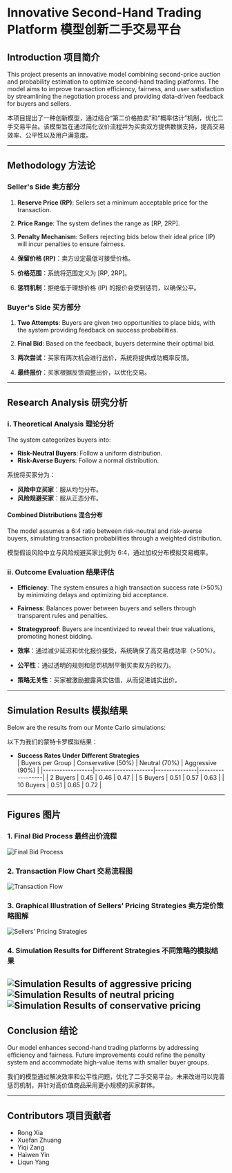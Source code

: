 
# Innovative Second-Hand Trading Platform 模型创新二手交易平台

## Introduction 项目简介
This project presents an innovative model combining second-price auction and probability estimation to optimize second-hand trading platforms. The model aims to improve transaction efficiency, fairness, and user satisfaction by streamlining the negotiation process and providing data-driven feedback for buyers and sellers.

本项目提出了一种创新模型，通过结合“第二价格拍卖”和“概率估计”机制，优化二手交易平台。该模型旨在通过简化议价流程并为买卖双方提供数据支持，提高交易效率、公平性以及用户满意度。

---

## Methodology 方法论

### Seller's Side 卖方部分
1. **Reserve Price (RP)**: Sellers set a minimum acceptable price for the transaction.
2. **Price Range**: The system defines the range as [RP, 2RP]. 
3. **Penalty Mechanism**: Sellers rejecting bids below their ideal price (IP) will incur penalties to ensure fairness.

1. **保留价格 (RP)**：卖方设定最低可接受价格。
2. **价格范围**：系统将范围定义为 [RP, 2RP]。
3. **惩罚机制**：拒绝低于理想价格 (IP) 的报价会受到惩罚，以确保公平。

### Buyer's Side 买方部分
1. **Two Attempts**: Buyers are given two opportunities to place bids, with the system providing feedback on success probabilities.
2. **Final Bid**: Based on the feedback, buyers determine their optimal bid.

1. **两次尝试**：买家有两次机会进行出价，系统将提供成功概率反馈。
2. **最终报价**：买家根据反馈调整出价，以优化交易。

---

## Research Analysis 研究分析

### i. Theoretical Analysis 理论分析
The system categorizes buyers into:
- **Risk-Neutral Buyers**: Follow a uniform distribution.
- **Risk-Averse Buyers**: Follow a normal distribution.

系统将买家分为：
- **风险中立买家**：服从均匀分布。
- **风险规避买家**：服从正态分布。

#### Combined Distributions 混合分布
The model assumes a 6:4 ratio between risk-neutral and risk-averse buyers, simulating transaction probabilities through a weighted distribution.

模型假设风险中立与风险规避买家比例为 6:4，通过加权分布模拟交易概率。

### ii. Outcome Evaluation 结果评估
- **Efficiency**: The system ensures a high transaction success rate (>50%) by minimizing delays and optimizing bid acceptance.
- **Fairness**: Balances power between buyers and sellers through transparent rules and penalties.
- **Strategyproof**: Buyers are incentivized to reveal their true valuations, promoting honest bidding.

- **效率**：通过减少延迟和优化报价接受，系统确保了高交易成功率（>50%）。
- **公平性**：通过透明的规则和惩罚机制平衡买卖双方的权力。
- **策略无关性**：买家被激励披露真实估值，从而促进诚实出价。

---

## Simulation Results 模拟结果
Below are the results from our Monte Carlo simulations:

以下为我们的蒙特卡罗模拟结果：

- **Success Rates Under Different Strategies**  
  | Buyers per Group | Conservative (50%) | Neutral (70%) | Aggressive (90%) |
  |------------------|---------------------|---------------|------------------|
  | 2 Buyers         | 0.45                | 0.46          | 0.47             |
  | 5 Buyers         | 0.51                | 0.57          | 0.63             |
  | 10 Buyers        | 0.51                | 0.65          | 0.72             |

---

## Figures 图片
### 1. Final Bid Process 最终出价流程
![Final Bid Process](./images/1.png)

### 2. Transaction Flow Chart 交易流程图
![Transaction Flow](./images/2.jpg)

### 3. Graphical Illustration of Sellers’ Pricing Strategies 卖方定价策略图解
![Sellers’ Pricing Strategies](./images/3.png)


### 4. Simulation Results for Different Strategies 不同策略的模拟结果
![Simulation Results of aggressive pricing](./images/4.jpg)
![Simulation Results of neutral pricing](./images/5.jpg)
![Simulation Results of conservative pricing](./images/6.jpg)
---

## Conclusion 结论
Our model enhances second-hand trading platforms by addressing efficiency and fairness. Future improvements could refine the penalty system and accommodate high-value items with smaller buyer groups.

我们的模型通过解决效率和公平性问题，优化了二手交易平台。未来改进可以完善惩罚机制，并针对高价值商品采用更小规模的买家群体。

---

## Contributors 项目贡献者
- Rong Xia
- Xuefan Zhuang
- Yiqi Zang
- Haiwen Yin
- Liqun Yang

